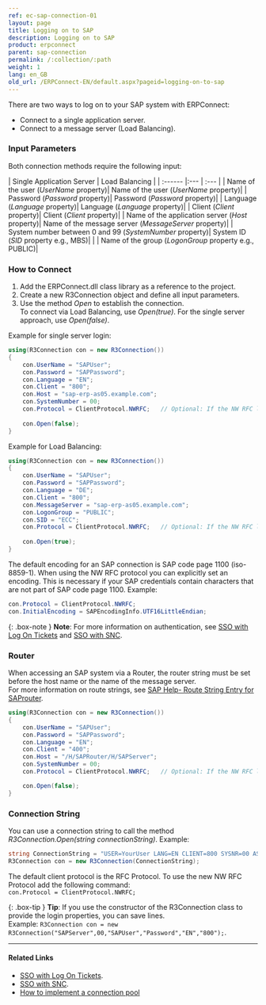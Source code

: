```yaml
---
ref: ec-sap-connection-01
layout: page
title: Logging on to SAP
description: Logging on to SAP
product: erpconnect
parent: sap-connection
permalink: /:collection/:path
weight: 1
lang: en_GB
old_url: /ERPConnect-EN/default.aspx?pageid=logging-on-to-sap
---
```


There are two ways to log on to your SAP system with ERPConnect:
- Connect to a single application server.
- Connect to a message server (Load Balancing). 

### Input Parameters

Both connection methods require the following input:

| Single Application Server | Load Balancing |
| :------ |:--- | :--- |
| Name of the user (*UserName* property)| Name of the user (*UserName* property)|
| Password (*Password* property)| Password (*Password* property)|
| Language (*Language* property)| Language (*Language* property)|
| Client (*Client* property)| Client (*Client* property)|
| Name of the application server (*Host* property)| Name of the message server (*MessageServer* property)|
| System number between 0 and 99 (*SystemNumber* property)| System ID (*SID* property e.g., MBS)|
| | Name of the group (*LogonGroup* property e.g., PUBLIC)|

### How to Connect
1. Add the ERPConnect.dll class library as a reference to the project.
2. Create a new R3Connection object and define all input parameters.
3. Use the method *Open* to establish the connection. <br>
To connect via Load Balancing, use *Open(true)*. For the single server approach, use *Open(false)*. 

Example for single server login:

```csharp
using(R3Connection con = new R3Connection())
{
    con.UserName = "SAPUser";  
    con.Password = "SAPPassword";  
    con.Language = "EN";  
    con.Client = "800";  
    con.Host = "sap-erp-as05.example.com";  
    con.SystemNumber = 00;  
    con.Protocol = ClientProtocol.NWRFC;   // Optional: If the NW RFC libraries are used.
    
    con.Open(false);
}
```

Example for Load Balancing:

```csharp
using(R3Connection con = new R3Connection())
{
    con.UserName = "SAPUser";  
    con.Password = "SAPPassword"; 
	con.Language = "DE";  
    con.Client = "800"; 
    con.MessageServer = "sap-erp-as05.example.com";  
    con.LogonGroup = "PUBLIC";    
    con.SID = "ECC";
	con.Protocol = ClientProtocol.NWRFC;   // Optional: If the NW RFC libraries are used.  	
  
    con.Open(true);
}
```

The default encoding for an SAP connection is SAP code page 1100 (iso-8859-1). When using the NW RFC protocol you can explicitly set an encoding. This is necessary if your SAP credentials contain characters that are not part of SAP code page 1100.
Example:

```csharp
con.Protocol = ClientProtocol.NWRFC; 
con.InitialEncoding = SAPEncodingInfo.UTF16LittleEndian;
```

{: .box-note }
**Note**: For more information on authentication, see [SSO with Log On Tickets](./sso-with-log-on-tickets) and [SSO with SNC](sso-with-snc).

### Router

When accessing an SAP system via a Router, the router string must be set before the host name or the name of the message server.<br>
For more information on route strings, see [SAP Help- Route String Entry for SAProuter](https://help.sap.com/saphelp_erp60_sp/helpdata/en/4f/992df1446d11d189700000e8322d00/frameset.htm).

```csharp
using(R3Connection con = new R3Connection())
{
    con.UserName = "SAPUser";  
    con.Password = "SAPPassword"; 
    con.Language = "EN"; 
    con.Client = "400"; 
    con.Host = "/H/SAPRouter/H/SAPServer"; 
    con.SystemNumber = 00;  
    con.Protocol = ClientProtocol.NWRFC;   // Optional: If the NW RFC libraries are used.

    con.Open(false);
}
```

### Connection String

You can use a connection string to call the method *R3Connection.Open(string connectionString)*. Example:

```csharp
string ConnectionString = "USER=YourUser LANG=EN CLIENT=800 SYSNR=00 ASHOST=sap-erp-as05.example.com PASSWD=YourPassword";
R3Connection con = new R3Connection(ConnectionString);
```

The default client protocol is the RFC Protocol. To use the new NW RFC Protocol add the following command:<br>
`con.Protocol = ClientProtocol.NWRFC;`

{: .box-tip }
**Tip**:  If you use the constructor of the R3Connection class to provide the login properties, 
you can save lines. <br>Example: `R3Connection con = new R3Connection("SAPServer",00,"SAPUser","Password","EN","800");`. 

****
#### Related Links
- [SSO with Log On Tickets](./sso-with-log-on-tickets).
- [SSO with SNC](sso-with-snc).
- [How to implement a connection pool](https://kb.theobald-software.com/erpconnect-samples/how-to-implement-a-connection-pool)